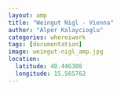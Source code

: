 ```yaml
---
layout: amp
title: "Weingut Nigl - Vienna"
author: "Alper Kalaycioglu"
categories: whereiwork
tags: [documentation]
image: weingut-nigl_amp.jpg
location:
  latitude: 48.446308
  longitude: 15.565762
---
```

